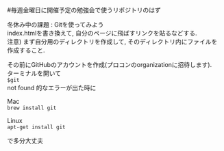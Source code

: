 #毎週金曜日に開催予定の勉強会で使うリポジトリのはず  
  
  冬休み中の課題 : Gitを使ってみよう  
index.htmlを書き換えて, 自分のページに飛ばすリンクを貼るなどする.  
注意)
まず自分用のディレクトリを作成して, そのディレクトリ内にファイルを作成すること.  
  
  
その前にGitHubのアカウントを作成(プロコンのorganizationに招待します).  
ターミナルを開いて  
```$git```  
not found 的なエラーが出た時に  
  
Mac  
```brew install git```  
  
Linux  
```apt-get install git```  
  
で多分大丈夫
